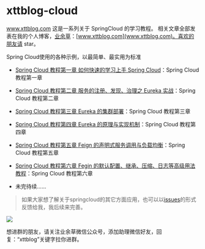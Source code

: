 # xttblog-cloud
www.xttblog.com
这是一系列关于 SpringCloud 的学习教程。
相关文章全部发表在我的个人博客，[业余草](www.xttblog.com)：[www.xttblog.com](www.xttblog.com)。喜欢的朋友请 star。

Spring Cloud使用的各种示例，以最简单、最实用为标准

- [Spring Cloud 教程第一章 如何快速的学习上手 Spring Cloud](https://www.xttblog.com/?p=2954)：Spring Cloud 教程第一章 
- [Spring Cloud 教程第二章 服务的注册、发现、治理之 Eureka 实战](https://www.xttblog.com/?p=2957)：Spring Cloud 教程第二章 
- [Spring Cloud 教程第三章 Eureka 的集群部署](https://www.xttblog.com/?p=2966)：Spring Cloud 教程第三章 
- [Spring Cloud 教程第四章 Eureka 的原理与实现机制](https://www.xttblog.com/?p=2968)：Spring Cloud 教程第四章 
- [Spring Cloud 教程第五章 Feign 的声明式服务调用与负载均衡](http://www.xttblog.com/?p=2970)：Spring Cloud 教程第五章 
- [Spring Cloud 教程第六章 Fegin 的默认配置、继承、压缩、日志等高级用法教程](http://www.xttblog.com/?p=2972)：Spring Cloud 教程第六章 

- 未完待续......


> 如果大家想了解关于springcloud的其它方面应用，也可以以[issues](https://github.com/xmt1139057136/xttblog-cloud/issues)的形式反馈给我，我后续来完善。


![](http://ocuzluml6.bkt.clouddn.com/xttblog.jpg)

想进群的朋友，请关注业余草微信公众号，添加助理微信好友，回复：“xttblog”关键字拉你进群。
